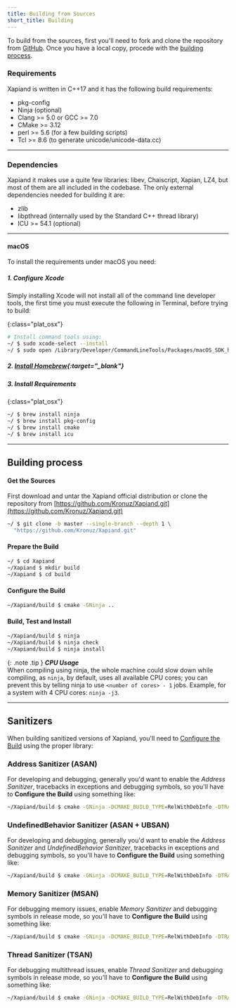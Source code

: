 ```yaml
---
title: Building from Sources
short_title: Building
---
```


[GitHub]: https://github.com/Kronuz/Xapiand

To build from the sources, first you'll need to fork and clone the repository
from [GitHub]. Once you have a local copy, procede with the
[building process](#building-process).


### Requirements

Xapiand is written in C++17 and it has the following build requirements:

* pkg-config
* Ninja (optional)
* Clang >= 5.0 or GCC >= 7.0
* CMake >= 3.12
* perl >= 5.6 (for a few building scripts)
* Tcl >= 8.6  (to generate unicode/unicode-data.cc)


---
### Dependencies

Xapiand it makes use a quite few libraries: libev, Chaiscript, Xapian, LZ4,
but most of them are all included in the codebase. The only external
dependencies needed for building it are:

* zlib
* libpthread (internally used by the Standard C++ thread library)
* ICU >= 54.1 (optional)


---
#### macOS

To install the requirements under macOS you need:

##### 1. Configure Xcode

Simply installing Xcode will not install all of the command line developer
tools, the first time you must execute the following in Terminal, before trying
to build:

{:class="plat_osx"}

```sh
# Install command tools using:
~/ $ sudo xcode-select --install
~/ $ sudo open /Library/Developer/CommandLineTools/Packages/macOS_SDK_headers_for_macOS_10.14.pkg
```

##### 2. [Install Homebrew](https://docs.brew.sh/Installation){:target="_blank"}

##### 3. Install Requirements

{:class="plat_osx"}

```sh
~/ $ brew install ninja
~/ $ brew install pkg-config
~/ $ brew install cmake
~/ $ brew install icu
```


---
## Building process

#### Get the Sources

First download and untar the Xapiand official distribution or clone the
repository from [https://github.com/Kronuz/Xapiand.git](https://github.com/Kronuz/Xapiand.git)

```sh
~/ $ git clone -b master --single-branch --depth 1 \
  "https://github.com/Kronuz/Xapiand.git"
```

#### Prepare the Build

```sh
~/ $ cd Xapiand
~/Xapiand $ mkdir build
~/Xapiand $ cd build
```

#### Configure the Build

```sh
~/Xapiand/build $ cmake -GNinja ..
```

#### Build, Test and Install

```sh
~/Xapiand/build $ ninja
~/Xapiand/build $ ninja check
~/Xapiand/build $ ninja install
```

{: .note .tip }
**_CPU Usage_**<br>
When compiling using ninja, the whole machine could slow down while compiling,
as `ninja`, by default, uses all available CPU cores; you can prevent this by
telling ninja to use `<number of cores> - 1` jobs. Example, for a system with
4 CPU cores: `ninja -j3`.


---
## Sanitizers

When building sanitized versions of Xapiand, you'll need to
[Configure the Build](#configure-the-build) using the proper library:


### Address Sanitizer (ASAN)

For developing and debugging, generally you'd want to enable the
*Address Sanitizer*, tracebacks in exceptions and debugging symbols,
so you'll have to **Configure the Build** using something like:

```sh
~/Xapiand/build $ cmake -GNinja -DCMAKE_BUILD_TYPE=RelWithDebInfo -DTRACEBACKS=ON -DASSERTS=ON -DASAN=ON ..
```


### UndefinedBehavior Sanitizer (ASAN + UBSAN)

For developing and debugging, generally you'd want to enable the
*Address Sanitizer* and *UndefinedBehavior Sanitizer*, tracebacks in
exceptions and debugging symbols, so you'll have to **Configure the Build**
using something like:

```sh
~/Xapiand/build $ cmake -GNinja -DCMAKE_BUILD_TYPE=RelWithDebInfo -DTRACEBACKS=ON -DASSERTS=ON -DASAN=ON -DUBSAN=ON ..
```


### Memory Sanitizer (MSAN)

For debugging memory issues, enable *Memory Sanitizer* and debugging
symbols in release mode, so you'll have to **Configure the Build** using
something like:

```sh
~/Xapiand/build $ cmake -GNinja -DCMAKE_BUILD_TYPE=RelWithDebInfo -DTRACEBACKS=ON -DASSERTS=ON -DMSAN=ON ..
```


### Thread Sanitizer (TSAN)

For debugging multithread issues, enable *Thread Sanitizer* and debugging
symbols in release mode, so you'll have to **Configure the Build** using
something like:

```sh
~/Xapiand/build $ cmake -GNinja -DCMAKE_BUILD_TYPE=RelWithDebInfo -DTRACEBACKS=ON -DASSERTS=ON -DTSAN=ON ..
```

